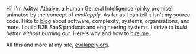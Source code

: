 Hi! I'm Aditya Athalye, a Human General Intelligence (pinky promise)
animated by the concept of *eval/apply*. As far as I can tell it isn't my source code.
I like to [blog](https://www.evalapply.org/posts/)
about software, complexity, systems, organisations, and more. 
I build B2B SaaS products and engineering systems. I strive to *build better
without burning out*. Here's why and how to [hire me](https://www.evalapply.org/hire.html).

All this and more at my site, [evalapply.org](https://www.evalapply.org).

